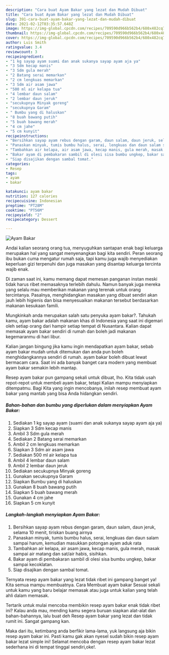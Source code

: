 ```yaml
---
description: "Cara buat Ayam Bakar yang lezat dan Mudah Dibuat"
title: "Cara buat Ayam Bakar yang lezat dan Mudah Dibuat"
slug: 391-cara-buat-ayam-bakar-yang-lezat-dan-mudah-dibuat
date: 2021-02-12T03:35:57.648Z
image: https://img-global.cpcdn.com/recipes/709590d966b562b4/680x482cq70/ayam-bakar-foto-resep-utama.jpg
thumbnail: https://img-global.cpcdn.com/recipes/709590d966b562b4/680x482cq70/ayam-bakar-foto-resep-utama.jpg
cover: https://img-global.cpcdn.com/recipes/709590d966b562b4/680x482cq70/ayam-bakar-foto-resep-utama.jpg
author: Luis Smith
ratingvalue: 3.4
reviewcount: 3
recipeingredient:
- "1 kg sayap ayam suami dan anak sukanya sayap ayam aja ya"
- "3 Sdm kecap manis"
- "3 Sdm gula merah"
- "2 Batang serai memarkan"
- "2 cm lengkuas memarkan"
- "3 Sdm air asam jawa"
- "500 ml air kelapa tua"
- "4 lembar daun salam"
- "2 lembar daun jeruk"
- "secukupnya Minyak goreng"
- "secukupnya Garam"
- " Bumbu yang di haluskan"
- "8 buah bawang putih"
- "5 buah bawang merah"
- "4 cm jahe"
- "5 cm kunyit"
recipeinstructions:
- "Bersihkan sayap ayam rebus dengan garam, daun salam, daun jeruk, selama 10 menit, tiriskan buang airnya"
- "Panaskan minyak, tumis bumbu halus, serai, lengkuas dan daun salam sampai harum, kemudian masukkan potongan ayam aduk rata"
- "Tambahkan air kelapa, air asam jawa, kecap manis, gula merah, masak sampai air matang dan sat/air habis, sisihkan."
- "Bakar ayam di pembakaran sambil di olesi sisa bumbu ungkep, bakar sampai kecoklatan."
- "Siap disajikan dengan sambal tomat."
categories:
- Resep
tags:
- ayam
- bakar

katakunci: ayam bakar 
nutrition: 127 calories
recipecuisine: Indonesian
preptime: "PT28M"
cooktime: "PT56M"
recipeyield: "2"
recipecategory: Dessert

---
```



![Ayam Bakar](https://img-global.cpcdn.com/recipes/709590d966b562b4/680x482cq70/ayam-bakar-foto-resep-utama.jpg)

Andai kalian seorang orang tua, menyuguhkan santapan enak bagi keluarga merupakan hal yang sangat menyenangkan bagi kita sendiri. Peran seorang ibu bukan cuma mengatur rumah saja, tapi kamu juga wajib menyediakan keperluan gizi terpenuhi dan juga masakan yang disantap keluarga tercinta wajib enak.

Di zaman  saat ini, kamu memang dapat memesan panganan instan meski tidak harus ribet memasaknya terlebih dahulu. Namun banyak juga mereka yang selalu mau memberikan makanan yang terenak untuk orang tercintanya. Pasalnya, menghidangkan masakan yang dibuat sendiri akan jauh lebih higienis dan bisa menyesuaikan makanan tersebut berdasarkan makanan kesukaan famili. 



Mungkinkah anda merupakan salah satu penyuka ayam bakar?. Tahukah kamu, ayam bakar adalah makanan khas di Indonesia yang saat ini digemari oleh setiap orang dari hampir setiap tempat di Nusantara. Kalian dapat memasak ayam bakar sendiri di rumah dan boleh jadi makanan kegemaranmu di hari libur.

Kalian jangan bingung jika kamu ingin mendapatkan ayam bakar, sebab ayam bakar mudah untuk ditemukan dan anda pun boleh menghidangkannya sendiri di rumah. ayam bakar boleh dibuat lewat bermacam cara. Saat ini ada banyak banget cara modern yang membuat ayam bakar semakin lebih mantap.

Resep ayam bakar pun gampang sekali untuk dibuat, lho. Kita tidak usah repot-repot untuk membeli ayam bakar, tetapi Kalian mampu menyiapkan ditempatmu. Bagi Kita yang ingin mencobanya, inilah resep membuat ayam bakar yang mantab yang bisa Anda hidangkan sendiri.

<!--inarticleads1-->

##### Bahan-bahan dan bumbu yang diperlukan dalam menyiapkan Ayam Bakar:

1. Sediakan 1 kg sayap ayam (suami dan anak sukanya sayap ayam aja ya)
1. Siapkan 3 Sdm kecap manis
1. Ambil 3 Sdm gula merah
1. Sediakan 2 Batang serai memarkan
1. Ambil 2 cm lengkuas memarkan
1. Siapkan 3 Sdm air asam jawa
1. Sediakan 500 ml air kelapa tua
1. Ambil 4 lembar daun salam
1. Ambil 2 lembar daun jeruk
1. Sediakan secukupnya Minyak goreng
1. Gunakan secukupnya Garam
1. Siapkan  Bumbu yang di haluskan
1. Gunakan 8 buah bawang putih
1. Siapkan 5 buah bawang merah
1. Gunakan 4 cm jahe
1. Siapkan 5 cm kunyit




<!--inarticleads2-->

##### Langkah-langkah menyiapkan Ayam Bakar:

1. Bersihkan sayap ayam rebus dengan garam, daun salam, daun jeruk, selama 10 menit, tiriskan buang airnya
1. Panaskan minyak, tumis bumbu halus, serai, lengkuas dan daun salam sampai harum, kemudian masukkan potongan ayam aduk rata
1. Tambahkan air kelapa, air asam jawa, kecap manis, gula merah, masak sampai air matang dan sat/air habis, sisihkan.
1. Bakar ayam di pembakaran sambil di olesi sisa bumbu ungkep, bakar sampai kecoklatan.
1. Siap disajikan dengan sambal tomat.




Ternyata resep ayam bakar yang lezat tidak ribet ini gampang banget ya! Kita semua mampu membuatnya. Cara Membuat ayam bakar Sesuai sekali untuk kamu yang baru belajar memasak atau juga untuk kalian yang telah ahli dalam memasak.

Tertarik untuk mulai mencoba membikin resep ayam bakar enak tidak ribet ini? Kalau anda mau, mending kamu segera buruan siapkan alat-alat dan bahan-bahannya, lalu buat deh Resep ayam bakar yang lezat dan tidak rumit ini. Sangat gampang kan. 

Maka dari itu, ketimbang anda berfikir lama-lama, yuk langsung aja bikin resep ayam bakar ini. Pasti kamu gak akan nyesel sudah bikin resep ayam bakar lezat simple ini! Selamat mencoba dengan resep ayam bakar lezat sederhana ini di tempat tinggal sendiri,oke!.

